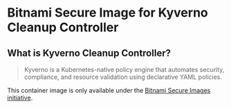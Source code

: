 # Bitnami Secure Image for Kyverno Cleanup Controller

## What is Kyverno Cleanup Controller?

> Kyverno is a Kubernetes-native policy engine that automates security, compliance, and resource validation using declarative YAML policies.

This container image is only available under the [Bitnami Secure Images initiative](https://news.broadcom.com/app-dev/broadcom-introduces-bitnami-secure-images-for-production-ready-containerized-applications).